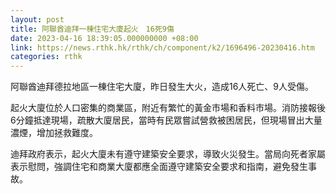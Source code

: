 ```yaml
---
layout: post
title: 阿聯酋迪拜一棟住宅大廈起火　16死9傷
date: 2023-04-16 18:39:05.000000000 +08:00
link: https://news.rthk.hk/rthk/ch/component/k2/1696496-20230416.htm
categories: rthk
---
```


阿聯酋迪拜德拉地區一棟住宅大廈，昨日發生大火，造成16人死亡、9人受傷。

起火大廈位於人口密集的商業區，附近有繁忙的黃金市場和香料市場。消防接報後6分鐘抵達現場，疏散大廈居民，當時有民眾嘗試營救被困居民，但現場冒出大量濃煙，增加拯救難度。

迪拜政府表示，起火大廈未有遵守建築安全要求，導致火災發生。當局向死者家屬表示慰問，強調住宅和商業大廈都應全面遵守建築安全要求和指南，避免發生事故。
